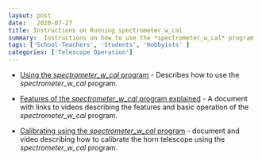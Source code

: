 ```yaml
---
layout: post
date:   2020-07-27
title: Instructions on Running spectrometer_w_cal
summary:  Instructions on how to use the *spectrometer_w_cal* program
tags: ['School-Teachers', 'Students', 'Hobbyists' ]
categories: ['Telescope Operation'] 
---
```


+ [Using the *spectrometer_w_cal* program](http://wvurail.org/dspira-lessons/HornOperation_runningSpectrometer) - Describes how to use the *spectrometer_w_cal* program.

+ [Features of the *spectrometer_w_cal* program explained](http://wvurail.org/dspira-lessons/HornOperation_spectrometer_description) - A document with links to videos describing the features and basic operation of the *spectrometer_w_cal* program.

+ [Calibrating using the *spectrometer_w_cal* program](http://wvurail.org/dspira-lessons/HornOperation_Calibration) - document and video describing how to calibrate the horn telescope using the *spectrometer_w_cal* program.

